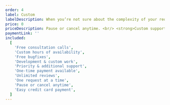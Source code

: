 ```yaml
---
order: 4
label: Custom
labelDescription: When you’re not sure about the complexity of your requests, requirements, time constraints, and workload.
price: 0
priceDescription: Pause or cancel anytime. <br/> <strong>Custom support & maintenance after termination.</strong>
paymentLink: ''
included:
  [
    'Free consultation calls',
    'Custom hours of availability',
    'Free bugfixes',
    'Development & custom work',
    'Priority & additional support',
    'One-time payment available',
    'Unlimited reviews',
    'One request at a time',
    'Pause or cancel anytime',
    'Easy credit card payment',
  ]
---
```

